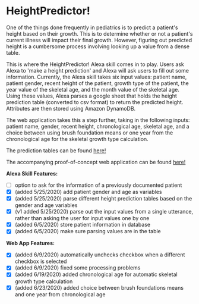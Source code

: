 # HeightPredictor!

One of the things done frequently in pediatrics is to predict a patient's height based on their growth. This is to determine whether or not a patient's current illness will impact their final growth. However, figuring out predicted height is a cumbersome process involving looking up a value from a dense table. 

This is where the HeightPredictor! Alexa skill comes in to play. Users ask Alexa to 'make a height prediction' and Alexa will ask users to fill out some information. Currently, the Alexa skill takes six input values: patient name, patient gender, recent height of the patient, growth type of the patient, the year value of the skeletal age, and the month value of the skeletal age. Using these values, Alexa parses a google sheet that holds the height prediction table (converted to csv format) to return the predicted height. Attributes are then stored using Amazon DynamoDB.

The web application takes this a step further, taking in the following inputs: patient name, gender, recent height, chronological age, skeletal age, and a choice between using brush foundation means or one year from the chronological age for the skeletal growth type calculation.

The prediction tables can be found [here!](https://docs.google.com/spreadsheets/d/1fOM_Hntn5P9DXMg4o_rzHxrWJSM_MEwCXgiosloYCqY/edit#gid=1419711891)

The accompanying proof-of-concept web application can be found [here!](http://andrew22124.pythonanywhere.com)

**Alexa Skill Features:**
- [ ] option to ask for the information of a previously documented patient
- [x] (added 5/25/2020) add patient gender and age as variables
- [x] (added 5/25/2020) parse different height prediction tables based on the gender and age variables
- [x] (v1 added 5/25/2020) parse out the input values from a single utterance, rather than asking the user for input values one by one
- [x] (added 6/5/2020) store patient information in database 
- [x] (added 6/5/2020) make sure parsing values are in the table

**Web App Features:**
- [x] (added 6/9/2020) automatically unchecks checkbox when a different checkbox is selected
- [x] (added 6/9/2020) fixed some processing problems
- [x] (added 6/19/2020) added chronological age for automatic skeletal growth type calculation
- [x] (added 6/23/2020) added choice between brush foundations means and one year from chronological age 
